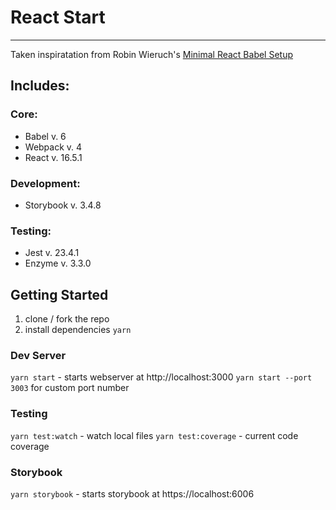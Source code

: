 # React Start 
----- 

Taken inspiratation from Robin Wieruch's [ Minimal React Babel Setup ](https://github.com/rwieruch/minimal-react-webpack-babel-setup ) 

## Includes: 

### Core: 
* Babel v. 6
* Webpack v. 4
* React v. 16.5.1

### Development: 
* Storybook v. 3.4.8

### Testing: 
* Jest v. 23.4.1
* Enzyme v. 3.3.0


## Getting Started 

1. clone / fork the repo 
2. install dependencies `yarn` 

### Dev Server 
`yarn start` - starts webserver at http://localhost:3000
`yarn start --port 3003` for custom port number 

### Testing 
`yarn test:watch` - watch local files 
`yarn test:coverage` - current code coverage 

### Storybook
`yarn storybook` - starts storybook at https://localhost:6006
